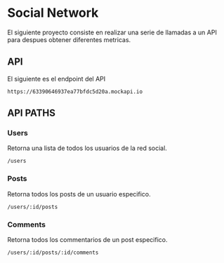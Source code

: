 # Social Network

El siguiente proyecto consiste en realizar una serie de llamadas a un API para despues obtener diferentes metricas.


## API

El siguiente es el endpoint del API

```
https://63390646937ea77bfdc5d20a.mockapi.io
```

## API PATHS

### Users

Retorna una lista de todos los usuarios de la red social.

```
/users
```

### Posts

Retorna todos los posts de un usuario especifico.

```
/users/:id/posts
```

### Comments

Retorna todos los commentarios de un post especifico.

```
/users/:id/posts/:id/comments
```

